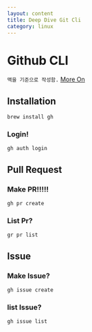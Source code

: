 ```yaml
---
layout: content
title: Deep Dive Git Cli
category: linux
---
```



# Github CLI
`맥을 기준으로 작성함.`
[More On](https://cli.github.com/manual/)

## Installation
`brew install gh`


### Login!
`gh auth login`

## Pull Request

### Make PR!!!!!
`gh pr create`

### List Pr?
`gr pr list`


## Issue

### Make Issue?
`gh issue create`

### list Issue?
`gh issue list`
